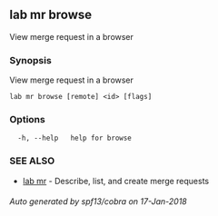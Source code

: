 ## lab mr browse

View merge request in a browser

### Synopsis


View merge request in a browser

```
lab mr browse [remote] <id> [flags]
```

### Options

```
  -h, --help   help for browse
```

### SEE ALSO
* [lab mr](lab_mr.md)	 - Describe, list, and create merge requests

###### Auto generated by spf13/cobra on 17-Jan-2018
